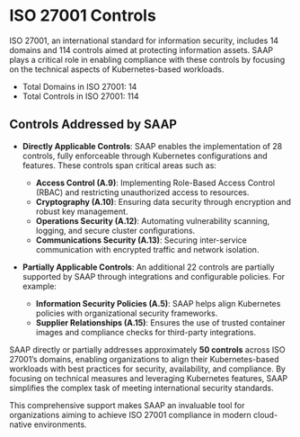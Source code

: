 # ISO 27001 Controls

ISO 27001, an international standard for information security, includes 14 domains and 114 controls aimed at protecting information assets. SAAP plays a critical role in enabling compliance with these controls by focusing on the technical aspects of Kubernetes-based workloads.

- Total Domains in ISO 27001: 14
- Total Controls in ISO 27001: 114

## Controls Addressed by SAAP

- **Directly Applicable Controls**: SAAP enables the implementation of 28 controls, fully enforceable through Kubernetes configurations and features. These controls span critical areas such as:

    - **Access Control (A.9)**: Implementing Role-Based Access Control (RBAC) and restricting unauthorized access to resources.
    - **Cryptography (A.10)**: Ensuring data security through encryption and robust key management.
    - **Operations Security (A.12)**: Automating vulnerability scanning, logging, and secure cluster configurations.
    - **Communications Security (A.13)**: Securing inter-service communication with encrypted traffic and network isolation.

- **Partially Applicable Controls**: An additional 22 controls are partially supported by SAAP through integrations and configurable policies. For example:

    - **Information Security Policies (A.5)**: SAAP helps align Kubernetes policies with organizational security frameworks.
    - **Supplier Relationships (A.15)**: Ensures the use of trusted container images and compliance checks for third-party integrations.

SAAP directly or partially addresses approximately **50 controls** across ISO 27001’s domains, enabling organizations to align their Kubernetes-based workloads with best practices for security, availability, and compliance. By focusing on technical measures and leveraging Kubernetes features, SAAP simplifies the complex task of meeting international security standards.

This comprehensive support makes SAAP an invaluable tool for organizations aiming to achieve ISO 27001 compliance in modern cloud-native environments.
